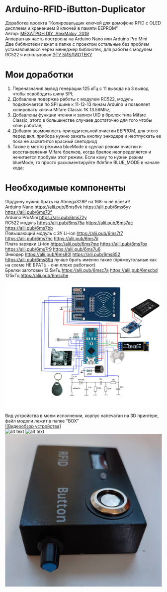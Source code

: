 # Arduino-RFID-iButton-Duplicator
  Доработка проекта "Копировальщик ключей для домофона RFID с OLED дисплеем и хранением 8 ключей в памяти EEPROM"  
  Автор: [МЕХАТРОН DIY, AlexMalov, 2019](https://github.com/AlexMalov/EasyKeyDublicatorRFID_OLED/)  
  Аппаратная часть построена на Arduino Nano или Arduino Pro Mini  
  Две библиотеки лежат в папке с проектом остальные без проблем устанавливаюся через менеджер библиотек, для работы с модулем RC522 я использовал [ЭТУ БИБЛИОТЕКУ](https://github.com/miguelbalboa/rfid)
# Мои доработки
1. Переназначил вывод генерации 125 кГц с 11 вывода на 3 вывод чтобы освободить шину SPI;
2. Добавлена подержка работы с модулем RC522, модуль подключается по SPI шине к 11-12-13 пинам Arduino и позволяет копировать ключи Mifare Classic 1K 13.56Mhz;
3. Добавлены функции чтения и записи UID в брелок типа Mifare Classic, этого в большинстве случаев достаточно для того чтобы клон работал;
4. Добавил возможность принудительной очистки EEPROM, для этого перед вкл. прибора нужно зажать кнопку энкодера и неотпускать ее пока не засветится красный светодиод
5. Также в место режима blueMode я сделал режим очистки и восстановления Mifare брелков, когда брелок неопределяется и нечитается пробуем этот режим. Если кому то нужен режим blueMode, то просто раскоментируйте #define BLUE_MODE в начале кода;
# Необходимые компоненты
  !Ардуину нужно брать на Atmega328P на 168-ю не влезит!  
  Arduino Nano https://alii.pub/6ms6vk   https://alii.pub/6ms6yv   https://alii.pub/6ms70f  
  Arduino ProMini https://alii.pub/6ms72y  
  RC522 модуль https://alii.pub/6ms75a   https://alii.pub/6ms7ac   https://alii.pub/6ms7bb  
  Повышающий модуль с ЗУ Li-ion https://alii.pub/6ms7f7   https://alii.pub/6ms7hc   https://alii.pub/6ms7ii  
  Плата зарядки Li-ion https://alii.pub/6ms7me   https://alii.pub/6ms7ox   https://alii.pub/6ms7r9   https://alii.pub/6ms7u6  
  Энкодер   https://alii.pub/6ms80l   https://alii.pub/6ms852   https://alii.pub/6ms89q лучше брать именно такие (прямоугольные как на схеме НЕ БРАТЬ - они плохо работают)  
  Брелки заготовки   13.5мГц https://alii.pub/6msc7a   https://alii.pub/6mscbd  125кГц  https://alii.pub/6msche  
  
  ![Схема подключения](Scheme.png)  
  
  Вид устройства в моем исполнении, корпус напечатан на 3D принтере, файл модели лежит в папке "BOX"  
  [![Видеообзор устройства]](https://youtu.be/deiOaTfzMO0)  
  ![alt text](/BOX/Photo1.jpg)  ![alt text](/BOX/Photo3.jpg)  ![alt text](/BOX/Photo4.jpg)  

